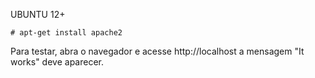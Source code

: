 UBUNTU 12+

    # apt-get install apache2

Para testar, abra o navegador e acesse http://localhost
a mensagem "It works" deve aparecer.